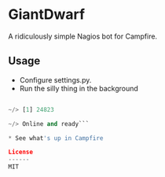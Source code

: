 GiantDwarf
=========
A ridiculously simple Nagios bot for Campfire.

Usage
----
* Configure settings.py.
* Run the silly thing in the background

```python giant_dwarf.py &

~/> [1] 24823

~/> Online and ready```

* See what's up in Campfire

License
------
MIT
